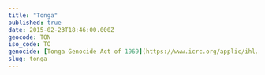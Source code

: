```yaml
---
title: "Tonga"
published: true
date: 2015-02-23T18:46:00.000Z
geocode: TON
iso_code: TO
genocide: [Tonga Genocide Act of 1969](https://www.icrc.org/applic/ihl/ihl-nat.nsf/0/046f3c072eb70c0ac1256ba500317625/$FILE/Genocide%20Act%201969.pdf)
slug: tonga
---
```

